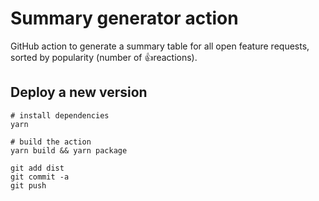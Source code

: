 # Summary generator action

GitHub action to generate a summary table for all open feature requests, sorted
by popularity (number of 👍reactions).

## Deploy a new version

```
# install dependencies
yarn

# build the action
yarn build && yarn package

git add dist
git commit -a
git push
```
